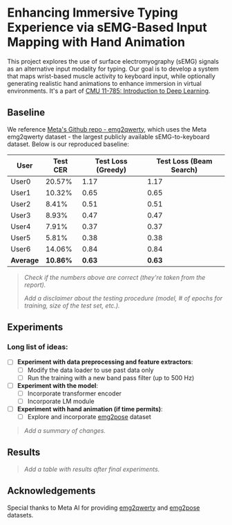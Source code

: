 # Enhancing Immersive Typing Experience via sEMG-Based Input Mapping with Hand Animation

This project explores the use of surface electromyography (sEMG) signals as an alternative input modality for typing. Our goal is to develop a system that maps wrist-based muscle activity to keyboard input, while optionally generating realistic hand animations to enhance immersion in virtual environments. It's a part of [CMU 11-785: Introduction to Deep Learning](https://deeplearning.cs.cmu.edu/S25/index.html).

## Baseline

We reference [Meta's Github repo - emg2qwerty](https://github.com/facebookresearch/emg2qwerty), which uses the Meta emg2qwerty dataset - the largest publicly available sEMG-to-keyboard dataset. Below is our reproduced baseline:

| User   | Test CER | Test Loss (Greedy) | Test Loss (Beam Search) |
|--------|----------|--------------------|--------------------------|
| User0  | 20.57%   | 1.17               | 1.17                     |
| User1  | 10.32%   | 0.65               | 0.65                     |
| User2  | 8.41%    | 0.51               | 0.51                     |
| User3  | 8.93%    | 0.47               | 0.47                     |
| User4  | 7.91%    | 0.37               | 0.37                     |
| User5  | 5.81%    | 0.38               | 0.38                     |
| User6  | 14.06%   | 0.84               | 0.84                     |
| **Average** | **10.86%**  | **0.63**              | **0.63**                    |

> *Check if the numbers above are correct (they're taken from the report).*
> 
> *Add a disclaimer about the testing procedure (model, # of epochs for training, size of the test set, etc.).*

## Experiments

### Long list of ideas:

- [ ] **Experiment with data preprocessing and feature extractors**: 
  - [ ] Modify the data loader to use past data only
  - [ ] Run the training with a new band pass filter (up to 500 Hz)
- [ ] **Experiment with the model**: 
  - [ ] Incorporate transformer encoder
  - [ ] Incorporate LM module
- [ ] **Experiment with hand animation (if time permits)**:
  - [ ] Explore and incorporate [emg2pose](https://github.com/facebookresearch/emg2pose) dataset

> *Add a summary of changes.*

## Results

> *Add a table with results after final experiments.*
  
## Acknowledgements

Special thanks to Meta AI for providing [emg2qwerty](https://github.com/facebookresearch/emg2qwerty) and [emg2pose](https://github.com/facebookresearch/emg2pose) datasets.

